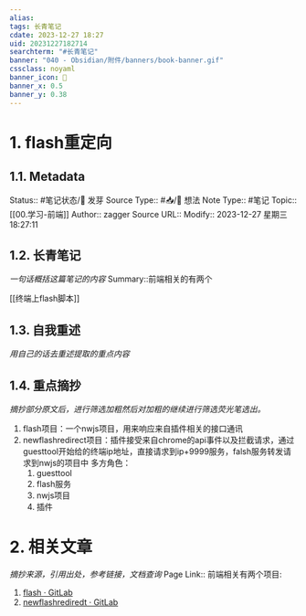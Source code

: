 ```yaml
---
alias:
tags: 长青笔记
cdate: 2023-12-27 18:27
uid: 20231227182714
searchterm: "#长青笔记"
banner: "040 - Obsidian/附件/banners/book-banner.gif"
cssclass: noyaml
banner_icon: 💌
banner_x: 0.5
banner_y: 0.38
---
```


# 1. flash重定向

## 1.1. Metadata

Status:: #笔记状态/🌱 发芽
Source Type:: #📥/💭 想法 
Note Type:: #笔记
Topic:: [[00.学习-前端]]
Author:: zagger
Source URL::
Modify:: 2023-12-27 星期三 18:27:11

## 1.2. 长青笔记

_一句话概括这篇笔记的内容_
Summary::前端相关的有两个

[[终端上flash脚本]]
## 1.3. 自我重述

_用自己的话去重述提取的重点内容_

## 1.4. 重点摘抄

_摘抄部分原文后，进行筛选加粗然后对加粗的继续进行筛选荧光笔选出。_

1. flash项目：一个nwjs项目，用来响应来自插件相关的接口通讯
2. newflashredirect项目：插件接受来自chrome的api事件以及拦截请求，通过guesttool开始给的终端ip地址，直接请求到ip+9999服务，falsh服务转发请求到nwjs的项目中
     多方角色：
	1. guesttool
	2. flash服务
	3. nwjs项目
	4. 插件
# 2. 相关文章

_摘抄来源，引用出处，参考链接，文档查询_
Page Link::
前端相关有两个项目:
1. [flash · GitLab](http://172.16.203.254/huangzijie/flash)
2. [newflashrediredt · GitLab](http://172.16.203.254/zhangyao/newflashrediredt)